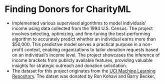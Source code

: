 # Finding Donors for CharityML
- Implemented various supervised algorithms to model individuals' income using data collected from the 1994 U.S. Census. The project involves selecting, optimizing, and fine-tuning the best-performing algorithm to accurately predict whether an individual earns more than $50,000. This predictive model serves a practical purpose in a non-profit context, enabling organizations to tailor donation requests based on an individual's income level. The project showcases the inference of income brackets from publicly available features, providing valuable insights for strategic outreach and donation solicitation.
- The dataset for this project originates from the [UCI Machine Learning Repository](https://archive.ics.uci.edu/dataset/20/census+income). The datset was donated by Ron Kohavi and Barry Becker,
